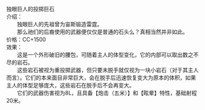 <title>独眼巨人的投掷巨石</title>
<meta name="GENERATOR" content="WinCHM">
<meta http-equiv="Content-Type" content="text/html; charset=gb2312">
<br>独眼巨人的投掷巨石
<br>介绍：
<br>　　独眼巨人的先祖曾为宙斯锻造雷霆。
<br>　　那么祂们的后裔使用的武器便仅仅是普通的石头么？真相当然并非如此。
<br>价格：CC+1500
<br>效果：
<br>　　这是一个外形破旧的腰包，可随着主人的体型变化，它的内部可以取出数之不尽的岩石。
<br>　　这些岩石被视为重投掷武器，但只要未脱手就仅视为一块小岩石（对于其主人而言）。它们的本来面目非常巨大，会在脱手后迅速恢复变大为原本的体积，如果主人的体型足够庞大，这些岩石在脱手后不会再变大。 
<br>　　它们的武器伤害视为8L，且具备【炮击（五米）】和【眩晕】特性，基础射程20米。
<br>
<br>